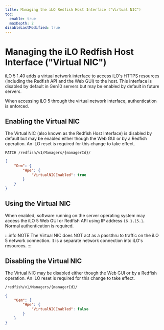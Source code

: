 ```yaml
---
title: Managing the iLO Redfish Host Interface ("Virtual NIC")
toc:
  enable: true
  maxDepth: 2
disableLastModified: true
---
```


# Managing the iLO Redfish Host Interface ("Virtual NIC")

iLO 5 1.40 adds a virtual network interface to access iLO's HTTPS resources (including the Redfish API and the Web GUI) to the host.  This interface is disabled by default in Gen10 servers but may be enabled by default in future servers.

When accessing iLO 5 through the virtual network interface, authentication is enforced.

## Enabling the Virtual NIC

The Virtual NIC (also known as the Redfish Host Interface) is disabled by default but may be enabled either though the Web GUI or by a Redfish operation.  An iLO reset is required for this change to take effect.

```text PATCH
PATCH /redfish/v1/Managers/{managerId}/
```

```json Body
{
    "Oem": {
        "Hpe": {
            "VirtualNICEnabled": true
        }
    }
}
```

## Using the Virtual NIC

When enabled, software running on the server operating system may access the iLO 5 Web GUI or Redfish API using IP address `16.1.15.1`.  Normal authentication is required.

:::info NOTE
The Virtual NIC does NOT act as a passthru to traffic on the iLO 5 network connection.  It is a separate network connection into iLO's resources.
:::

## Disabling the Virtual NIC

The Virtual NIC may be disabled either though the Web GUI or by a Redfish operation.  An iLO reset is required for this change to take effect.

```text PATCH
/redfish/v1/Managers/{managerId}/
```

```json Body
{
    "Oem": {
        "Hpe": {
            "VirtualNICEnabled": false
        }
    }
}
```
